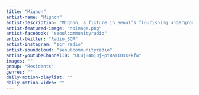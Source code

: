 ```yaml
---
title: "Mignon"	
artist-name: "Mignon"	
artist-description: "Mignon, a fixture in Seoul’s flourishing underground scene, also a member of Germany’s ever-ready ‘Ruffhouse’ label and party brand based out of Munich. Mignon’s versatility shines in his DJ & production prowess, effortlessly blending between genres; expect a mixture of Downtempo, House, Bass, Grime, Techno, Club and loads more."	
artist-featured-image: "noimage.png"	
artist-facebook: "seoulcommunityradio"	
artist-twitter: "Radio_SCR"	
artist-instagram: "scr_radio"	
artist-soundcloud: "seoulcommunityradio"	
artist-youtubeChannelID: "UCUjB4nj0j-pYBaYI0sXekfw"	
images: ""	
group: "Residents"	
genres: ""	
daily-motion-playlist: ""	
daily-motion-video: ""		
---
```


